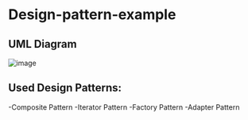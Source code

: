# Design-pattern-example

## UML Diagram
![image](https://user-images.githubusercontent.com/57301854/169388246-6786dc45-da32-4267-870c-6de24c76154e.png)

## Used Design Patterns:
-Composite Pattern
-Iterator Pattern
-Factory Pattern
-Adapter Pattern
